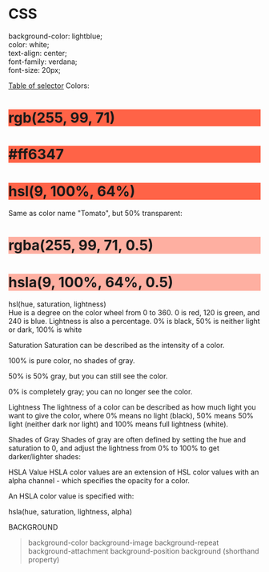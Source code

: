 # CSS
background-color: lightblue;  
color: white;  
text-align: center;  
font-family: verdana;  
font-size: 20px;

[Table of selector](https://www.w3schools.com/css/css_selectors.asp)
Colors: 
<h1 style="background-color:rgb(255, 99, 71);">rgb(255, 99, 71)</h1>
<h1 style="background-color:#ff6347;">#ff6347</h1>
<h1 style="background-color:hsl(9, 100%, 64%);">hsl(9, 100%, 64%)</h1>

<p>Same as color name "Tomato", but 50% transparent:</p>
<h1 style="background-color:rgba(255, 99, 71, 0.5);">rgba(255, 99, 71, 0.5)</h1>
<h1 style="background-color:hsla(9, 100%, 64%, 0.5);">hsla(9, 100%, 64%, 0.5)</h1>

hsl(hue, saturation, lightness)  
Hue is a degree on the color wheel from 0 to 360. 0 is red, 120 is green, and 240 is blue.
Lightness is also a percentage. 0% is black, 50% is neither light or dark, 100% is white

Saturation
Saturation can be described as the intensity of a color.

100% is pure color, no shades of gray.

50% is 50% gray, but you can still see the color.

0% is completely gray; you can no longer see the color.

Lightness
The lightness of a color can be described as how much light you want to give the color, where 0% means no light (black), 50% means 50% light (neither dark nor light) and 100% means full lightness (white).

Shades of Gray
Shades of gray are often defined by setting the hue and saturation to 0, and adjust the lightness from 0% to 100% to get darker/lighter shades:

HSLA Value
HSLA color values are an extension of HSL color values with an alpha channel - which specifies the opacity for a color.

An HSLA color value is specified with:

hsla(hue, saturation, lightness, alpha)


BACKGROUND 
>background-color
>background-image
>background-repeat
>background-attachment
>background-position
>background (shorthand property)

<!-- div {
  background-color: green;
  opacity: 0.3;
}
div {
  background: rgba(0, 128, 0, 0.3) /* Green background with 30% opacity */
} -->


